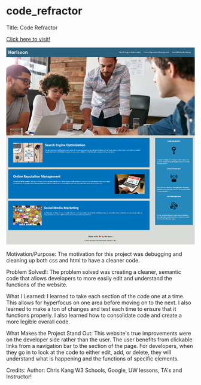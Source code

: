 # code_refractor

Title: Code Refractor 

[Click here to visit!]()

![Screenshot](./assets/images/screenshot_01_Challenge.png)


Motivation/Purpose: The motivation for this project was debugging and cleaning up both css and html to have a cleaner code.

Problem Solved!: The problem solved was creating a cleaner, semantic code that allows developers to more easily edit and understand the functions of the website.

What I Learned: I learned to take each section of the code one at a time. This allows for hyperfocus on one area before moving on to the next. I also learned to make a ton of changes and test each time to ensure that it functions properly. I also learned how to consolidate code and create a more legible overall code.

What Makes the Project Stand Out: This website's true improvements were on the developer side rather than the user. The user benefits from clickable links from a navigation bar to the section of the page. For developers, when they go in to look at the code to either edit, add, or delete, they will understand what is happening and the functions of specific elements.

Credits: Author: Chris Kang
W3 Schools, Google, UW lessons, TA's and Instructor!